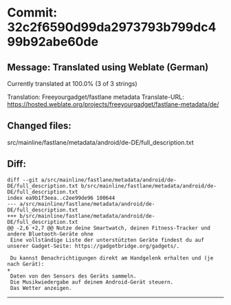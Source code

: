 # Commit: 32c2f6590d99da2973793b799dc499b92abe60de
## Message: Translated using Weblate (German)

Currently translated at 100.0% (3 of 3 strings)

Translation: Freeyourgadget/fastlane metadata
Translate-URL: https://hosted.weblate.org/projects/freeyourgadget/fastlane-metadata/de/
## Changed files:
src/mainline/fastlane/metadata/android/de-DE/full_description.txt

## Diff:
```
diff --git a/src/mainline/fastlane/metadata/android/de-DE/full_description.txt b/src/mainline/fastlane/metadata/android/de-DE/full_description.txt
index ea9b1f3eea..c2ee99de96 100644
--- a/src/mainline/fastlane/metadata/android/de-DE/full_description.txt
+++ b/src/mainline/fastlane/metadata/android/de-DE/full_description.txt
@@ -2,6 +2,7 @@ Nutze deine Smartwatch, deinen Fitness-Tracker und andere Bluetooth-Geräte ohne
 Eine vollständige Liste der unterstützten Geräte findest du auf unserer Gadget-Seite: https://gadgetbridge.org/gadgets/.
 
 Du kannst Benachrichtigungen direkt am Handgelenk erhalten und (je nach Gerät):
+
 Daten von den Sensors des Geräts sammeln.
 Die Musikwiedergabe auf deinem Android-Gerät steuern.
 Das Wetter anzeigen.
```
-----------------------------------

